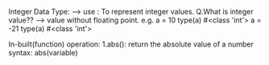 Integer Data Type:
--> use : To represent integer values.
    Q.What is integer value??
    --> value without floating point.
        e.g.
            a = 10
            type(a) #<class 'int'>
            a = -21
            type(a) #<class 'int'>

In-built(function) operation:
1.abs():
    return the absolute value of a number
    syntax:
        abs(variable)